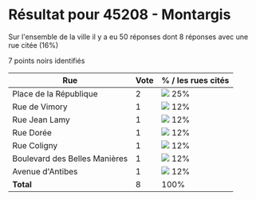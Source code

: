 # Résultat pour 45208 - Montargis

Sur l'ensemble de la ville il y a eu 50 réponses dont 8 réponses avec une rue citée (16%)

7 points noirs identifiés

| Rue | Vote | % / les rues cités|
|-----|------|-------------------|
| Place de la République | 2 | <img src="../../img/bar_25.gif" />&nbsp;25%|
| Rue de Vimory | 1 | <img src="../../img/bar_12.gif" />&nbsp;12%|
| Rue Jean Lamy | 1 | <img src="../../img/bar_12.gif" />&nbsp;12%|
| Rue Dorée | 1 | <img src="../../img/bar_12.gif" />&nbsp;12%|
| Rue Coligny | 1 | <img src="../../img/bar_12.gif" />&nbsp;12%|
| Boulevard des Belles Manières | 1 | <img src="../../img/bar_12.gif" />&nbsp;12%|
| Avenue d'Antibes | 1 | <img src="../../img/bar_12.gif" />&nbsp;12%|
| **Total** | 8 | 100%|

